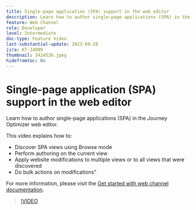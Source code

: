 ```yaml
---
title: Single-page application (SPA) support in the web editor
description: Learn how to author single-page applications (SPA) in the Journey Optimizer web editor.
feature: Web Channel
role: Developer
level: Intermediate
doc-type: Feature Video
last-substantial-update: 2023-09-28
jira: KT-14009
thumbnail: 3424536.jpeg
hidefromtoc: No
---
```


# Single-page application (SPA) support in the web editor

Learn how to author single-page applications (SPA) in the Journey Optimizer web editor.

This video explains how to:

* Discover SPA views using Browse mode
* Perform authoring on the current view
* Apply website modifications to multiple views or to all views that were discovered
* Do bulk actions on modifications"

For more information, please visit the [Get started with web channel documentation](https://experienceleague.adobe.com/docs/journey-optimizer/using/web/get-started-web.html).

>[!VIDEO](https://video.tv.adobe.com/v/3424536/?learn=on)

